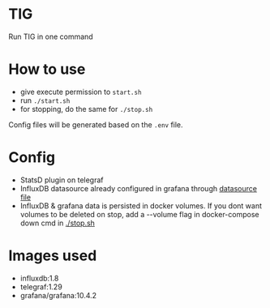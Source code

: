 # TIG
Run TIG in one command

# How to use
- give execute permission to `start.sh`
- run `./start.sh`
- for stopping, do the same for `./stop.sh`


Config files will be generated based on the `.env` file.

# Config
- StatsD plugin on telegraf
- InfluxDB datasource already configured in grafana through [datasource file](./grafana/datasources/datasource.template.yml)
- InfluxDB & grafana data is persisted in docker volumes. If you dont want volumes to be deleted on stop, add a --volume flag in docker-compose down cmd in [./stop.sh](./stop.sh)

# Images used
- influxdb:1.8
- telegraf:1.29
- grafana/grafana:10.4.2
